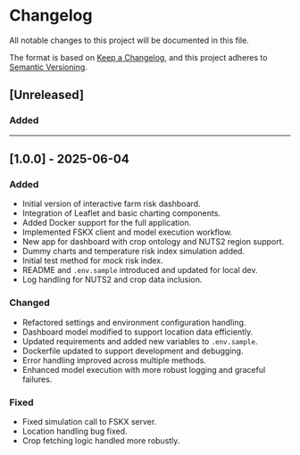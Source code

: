 # Changelog

All notable changes to this project will be documented in this file.

The format is based on [Keep a Changelog](https://keepachangelog.com/en/1.1.0/),
and this project adheres to [Semantic Versioning](https://semver.org/spec/v2.0.0.html).

## [Unreleased]

### Added

---

## [1.0.0] - 2025-06-04

### Added
- Initial version of interactive farm risk dashboard.
- Integration of Leaflet and basic charting components.
- Added Docker support for the full application.
- Implemented FSKX client and model execution workflow.
- New app for dashboard with crop ontology and NUTS2 region support.
- Dummy charts and temperature risk index simulation added.
- Initial test method for mock risk index.
- README and `.env.sample` introduced and updated for local dev.
- Log handling for NUTS2 and crop data inclusion.

### Changed
- Refactored settings and environment configuration handling.
- Dashboard model modified to support location data efficiently.
- Updated requirements and added new variables to `.env.sample`.
- Dockerfile updated to support development and debugging.
- Error handling improved across multiple methods.
- Enhanced model execution with more robust logging and graceful failures.

### Fixed
- Fixed simulation call to FSKX server.
- Location handling bug fixed.
- Crop fetching logic handled more robustly.

